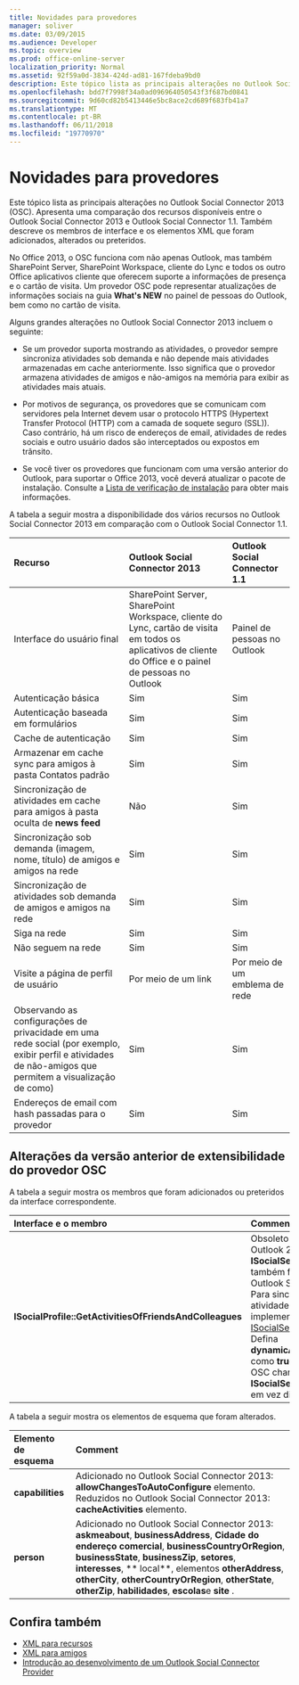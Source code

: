 ```yaml
---
title: Novidades para provedores
manager: soliver
ms.date: 03/09/2015
ms.audience: Developer
ms.topic: overview
ms.prod: office-online-server
localization_priority: Normal
ms.assetid: 92f59a0d-3834-424d-ad81-167fdeba9bd0
description: Este tópico lista as principais alterações no Outlook Social Connector 2013 (OSC). Apresenta uma comparação dos recursos disponíveis entre o Outlook Social Connector 2013 e Outlook Social Connector 1.1.
ms.openlocfilehash: bdd7f7998f34a0ad096964050543f3f687bd0841
ms.sourcegitcommit: 9d60cd82b5413446e5bc8ace2cd689f683fb41a7
ms.translationtype: MT
ms.contentlocale: pt-BR
ms.lasthandoff: 06/11/2018
ms.locfileid: "19770970"
---
```

# <a name="whats-new-for-providers"></a>Novidades para provedores

Este tópico lista as principais alterações no Outlook Social Connector 2013 (OSC). Apresenta uma comparação dos recursos disponíveis entre o Outlook Social Connector 2013 e Outlook Social Connector 1.1. Também descreve os membros de interface e os elementos XML que foram adicionados, alterados ou preteridos. 
  
No Office 2013, o OSC funciona com não apenas Outlook, mas também SharePoint Server, SharePoint Workspace, cliente do Lync e todos os outro Office aplicativos cliente que oferecem suporte a informações de presença e o cartão de visita. Um provedor OSC pode representar atualizações de informações sociais na guia **What's NEW** no painel de pessoas do Outlook, bem como no cartão de visita. 
  
Alguns grandes alterações no Outlook Social Connector 2013 incluem o seguinte: 
  
- Se um provedor suporta mostrando as atividades, o provedor sempre sincroniza atividades sob demanda e não depende mais atividades armazenadas em cache anteriormente. Isso significa que o provedor armazena atividades de amigos e não-amigos na memória para exibir as atividades mais atuais.
    
- Por motivos de segurança, os provedores que se comunicam com servidores pela Internet devem usar o protocolo HTTPS (Hypertext Transfer Protocol (HTTP) com a camada de soquete seguro (SSL)). Caso contrário, há um risco de endereços de email, atividades de redes sociais e outro usuário dados são interceptados ou expostos em trânsito.
    
- Se você tiver os provedores que funcionam com uma versão anterior do Outlook, para suportar o Office 2013, você deverá atualizar o pacote de instalação. Consulte a [Lista de verificação de instalação](installation-checklist.md) para obter mais informações. 
    
A tabela a seguir mostra a disponibilidade dos vários recursos no Outlook Social Connector 2013 em comparação com o Outlook Social Connector 1.1.
  
|**Recurso**|**Outlook Social Connector 2013**|**Outlook Social Connector 1.1**|
|:-----|:-----|:-----|
|Interface do usuário final  <br/> |SharePoint Server, SharePoint Workspace, cliente do Lync, cartão de visita em todos os aplicativos de cliente do Office e o painel de pessoas no Outlook  <br/> |Painel de pessoas no Outlook  <br/> |
|Autenticação básica  <br/> |Sim  <br/> |Sim  <br/> |
|Autenticação baseada em formulários  <br/> |Sim  <br/> |Sim  <br/> |
|Cache de autenticação  <br/> |Sim  <br/> |Sim  <br/> |
|Armazenar em cache sync para amigos à pasta Contatos padrão  <br/> |Sim  <br/> |Sim  <br/> |
|Sincronização de atividades em cache para amigos à pasta oculta de **news feed**  <br/> |Não  <br/> |Sim  <br/> |
|Sincronização sob demanda (imagem, nome, título) de amigos e amigos na rede  <br/> |Sim  <br/> |Sim  <br/> |
|Sincronização de atividades sob demanda de amigos e amigos na rede  <br/> |Sim  <br/> |Sim  <br/> |
|Siga na rede  <br/> |Sim  <br/> |Sim  <br/> |
|Não seguem na rede  <br/> |Sim  <br/> |Sim  <br/> |
|Visite a página de perfil de usuário  <br/> |Por meio de um link  <br/> |Por meio de um emblema de rede  <br/> |
|Observando as configurações de privacidade em uma rede social (por exemplo, exibir perfil e atividades de não-amigos que permitem a visualização de como)  <br/> |Sim  <br/> |Sim  <br/> |
|Endereços de email com hash passadas para o provedor  <br/> |Sim  <br/> |Sim  <br/> |

<a name="OlSocialConnector_Changes"> </a>

## <a name="changes-from-the-previous-version-of-osc-provider-extensibility"></a>Alterações da versão anterior de extensibilidade do provedor OSC

A tabela a seguir mostra os membros que foram adicionados ou preteridos da interface correspondente.
  
|**Interface e o membro**|**Comment**|
|:-----|:-----|
|**ISocialProfile::GetActivitiesOfFriendsAndColleagues** <br/> |Obsoleto no conector Social do Outlook 2013. Observe que **ISocialSession::GetActivities** também foi preterido desde o Outlook Social Connector 1.1.  <br/> Para sincronizar os feeds de atividades, você deve implementar o método [ISocialSession2::GetActivitiesEx](isocialsession2-getactivitiesex.md) . Defina **dynamicActivitiesLookupEx** como **true**, que solicitará que o OSC chamada **ISocialSession2::GetActivitiesEx** em vez disso.  <br/> |
   
A tabela a seguir mostra os elementos de esquema que foram alterados.
  
|**Elemento de esquema**|**Comment**|
|:-----|:-----|
|**capabilities** <br/> |Adicionado no Outlook Social Connector 2013: **allowChangesToAutoConfigure** elemento.  <br/> Reduzidos no Outlook Social Connector 2013: **cacheActivities** elemento.  <br/> |
|**person** <br/> |Adicionado no Outlook Social Connector 2013: **askmeabout**, **businessAddress**, **Cidade do endereço comercial**, **businessCountryOrRegion**, **businessState**, **businessZip**, **setores**, **interesses**, ** local**, elementos **otherAddress**, **otherCity**, **otherCountryOrRegion**, **otherState**, **otherZip**, **habilidades**, **escolas**e **site** .  <br/> |
   
## <a name="see-also"></a>Confira também

- [XML para recursos](xml-for-capabilities.md)
- [XML para amigos](xml-for-friends.md)
- [Introdução ao desenvolvimento de um Outlook Social Connector Provider](getting-started-with-developing-an-outlook-social-connector-provider.md)

